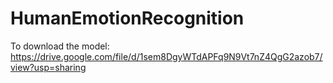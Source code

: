 # HumanEmotionRecognition

To download the model:
https://drive.google.com/file/d/1sem8DgyWTdAPFq9N9Vt7nZ4QgG2azob7/view?usp=sharing


